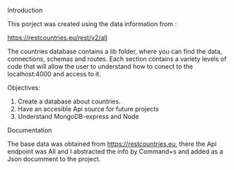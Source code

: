 Introduction

This porject was created using the data information from : 

https://restcountries.eu/rest/v2/all

The countries database contains a lib folder, where you can find the data, connections, schemas and routes. Each section contains a variety levels of code that will allow the user to understand how to conect to the localhost:4000 and access to it. 


Objectives: 

1. Create a database about countries.
2. Have an accesible Api source for future projects
3. Understand MongoDB-express and Node


Documentation

The base data was obtained from https://restcountries.eu, there the Api endpoint was All and I abstracted the info by Command+s and added as a Json documment to the project. 

